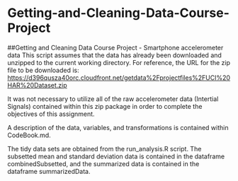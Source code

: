 # Getting-and-Cleaning-Data-Course-Project
##Getting and Cleaning Data Course Project - Smartphone accelerometer data
This script assumes that the data has already been downloaded and unzipped to the current
working directory. For reference, the URL for the zip file to be downloaded is:
https://d396qusza40orc.cloudfront.net/getdata%2Fprojectfiles%2FUCI%20HAR%20Dataset.zip

It was not necessary to utilize all of the raw accelerometer data (Intertial Signals) 
contained within this zip package in order to complete the objectives of this assignment.

A description of the data, variables, and transformations is contained within CodeBook.md.

The tidy data sets are obtained from the run_analysis.R script. The subsetted mean and
standard deviation data is contained in the dataframe combinedSubsetted, and the 
summarized data is contained in the dataframe summarizedData.
